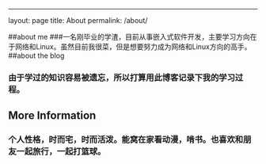 ---
layout: page
title: About
permalink: /about/

##about me 
###一名刚毕业的学渣，目前从事嵌入式软件开发，主要学习方向在于网络和Linux。虽然目前我很菜，但是想要努力成为网络和Linux方向的高手。
##about the blog
### 由于学过的知识容易被遗忘，所以打算用此博客记录下我的学习过程。
## More Information
### 个人性格，时而宅，时而活泼。能窝在家看动漫，啃书。也喜欢和朋友一起旅行，一起打篮球。

